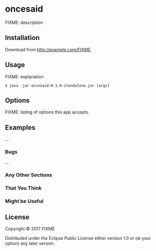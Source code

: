 # oncesaid

FIXME: description

## Installation

Download from http://example.com/FIXME.

## Usage

FIXME: explanation

    $ java -jar oncesaid-0.1.0-standalone.jar [args]

## Options

FIXME: listing of options this app accepts.

## Examples

...

### Bugs

...

### Any Other Sections
### That You Think
### Might be Useful

## License

Copyright © 2017 FIXME

Distributed under the Eclipse Public License either version 1.0 or (at
your option) any later version.
